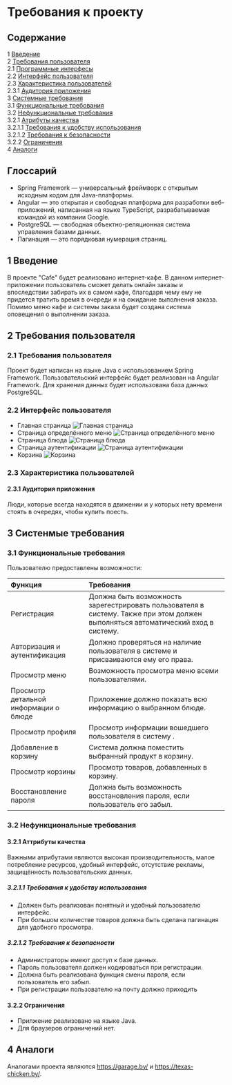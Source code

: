 # Требования к проекту

## Содержание
 
1 [Введение](#intro) <br>
2 [Требования пользователя](#user_requirements) <br>
2.1 [Программные интерфесы](#program_interfaces) <br>
2.2 [Интерфейс пользователя](#user_interface) <br>
2.3 [Характеристика пользователей](#charact_users) <br>
2.3.1 [Аудитория приложения](#audit_app) <br>
3 [Системные требования](#system_requirements) <br>
3.1 [Функциональные требования](#functional_requirements) <br>
3.2 [Нефункциональные требования](#nofunctional_requirements) <br>
3.2.1 [Атрибуты качества](#attr_quality) <br>
3.2.1.1 [Требования к удобству использования](#requir_convenience_usages) <br>
3.2.1.2 [Требования к безопасности](#requir_security) <br>
3.2.2 [Ограничения](#restrictions) <br>
4 [Аналоги](#analogs)


## Глоссарий
* Spring Framework — универсальный фреймворк с открытым исходным кодом для Java-платформы.
* Angular — это открытая и свободная платформа для разработки веб-приложений, написанная на языке TypeScript, разрабатываемая командой из компании Google.
* PostgreSQL — свободная объектно-реляционная система управления базами данных.
* Пагинация — это порядковая нумерация страниц.

<a name="intro"/>

## 1 Введение 
В проекте "Cafe" будет реализовано интернет-кафе. В данном интернет-приложении пользователь сможет делать онлайн заказы и впоследствии забирать их в самом кафе, благодаря чему ему не придется тратить время в очереди и на ожидание выполнения заказа. Помимо меню кафе и системы заказа будет создана система оповещения о выполнении заказа.

<a name="user_requirements"/>

## 2  Требования пользователя

<a name="program_interfaces"/>

### 2.1  Требования пользователя
Проект будет написан на языке Java с использованием Spring Framework. Пользовательский интерфейс будет реализован на Angular Framework. Для хранения данных будет использована база данных PostgreSQL.

<a name="user_interface"/>

### 2.2 Интерфейс пользователя   
* Главная страница
![Главная страница](../Mockups/mockup_menuPage.PNG)
* Страница определённого меню
![Страница определённого меню](../Mockups/mockup_breakfastNew.PNG) 
* Страница блюда
![Страница блюда](../Mockups/mockup_dishUpdate.PNG)
* Страница аутентификации
![Страница аутентификации](../Mockups/mockup_loginNew.PNG)
* Корзина
![Корзина](../Mockups/mockup_basket.PNG)

<a name="charact_users"/>

### 2.3 Характеристика пользователей

<a name="audit_app"/>

#### 2.3.1 Аудитория приложения
Люди, которые всегда находятся в движении и у которых нету времени стоять в очередях, чтобы купить поесть.

<a name="system_requirements"/>

## 3 Систенмые требования

<a name="functional_requirements"/>

### 3.1 Функциональные требования
Пользователю предоставлены возможности:

| Функция | Требования | 
|:---|:---|
| Регистрация | Должна быть возможность зарегестрировать пользователя в систему. Также при этом должен выполняться автоматический вход в систему. |
| Авторизация и аутентификация | Должно проверяться на наличие пользователя в системе и присваиваются ему его права.|
| Просмотр меню | Возможность просмотра меню всеми пользователями. |
| Просмотр детальной информации о блюде | Приложение должно показать всю информацию о выбранном блюде. |
| Просмотр профиля | Просмотр информации вошедшего пользователя в систему   . |
| Добавление в корзину | Система должна поместить выбранный продукт в корзину. |
| Просмотр корзины | Просмотр товаров, добавленных в корзину.|
| Восстановление пароля | Должна быть возможность восстановления пароля, если пользователь его забыл. |

<a name="nofunctional_requirements"/>

### 3.2 Нефункциональные требования

<a name="attr_quality"/>

#### 3.2.1 Аттрибуты качества
Важными атрибутами являются высокая производительность, малое потребление ресурсов, удобный интерфейс, отсутствие рекламы, защищённость пользовательских данных.

<a name="requir_convenience_usages"/>

##### 3.2.1.1 Требования к удобству использования
* Должен быть реализован понятный и удобный пользователю интерфейс.
* При большом количестве товаров должна быть сделана пагинация для удобного просмотра.

<a name="requir_security"/>

##### 3.2.1.2 Требования к безопасности
* Администраторы имеют доступ к базе данных.
* Пароль пользователя должен кодироваться при регистрации.
* Должна быть реализована функция смены пароля, если пользователь его забыл.
* При регистрации пользователю на почту должно приходить

<a name="restrictions"/>

#### 3.2.2 Ограничения
* Прилжение реализовано на языке Java.
* Для браузеров ограничений нет.

## 4 Аналоги
Аналогами проекта являются https://garage.by/ и https://texas-chicken.by/.
